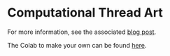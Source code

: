 # Computational Thread Art

For more information, see the associated [blog post](https://www.perfectlynormal.co.uk/).

The Colab to make your own can be found [here](https://drive.google.com/file/d/1mSFDFOOhXb46qJcAQ5cLQIzqG-HxsCMp/view?usp=sharing).